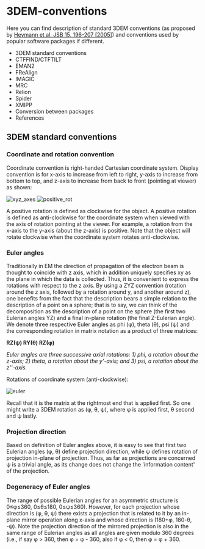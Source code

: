 # 3DEM-conventions

Here you can find description of standard 3DEM conventions (as proposed by [Heymann et al. JSB 15, 196-207 [2005]](http://www.ebi.ac.uk/msd/3dem/paper/JSB_v151p196.pdf)) and conventions used by popular software packages if different.

 * 3DEM standard conventions
 * CTFFIND/CTFTILT
 * EMAN2
 * FReAlign
 * IMAGIC
 * MRC
 * Relion
 * Spider
 * XMIPP
 * Conversion between packages
 * References

## 3DEM standard conventions
### Coordinate and rotation convention
Coordinate convention is right-handed Cartesian coordinate system. Display convention is for x-axis to increase from left to right, y-axis to increase from bottom to top, and z-axis to increase from back to front (pointing at viewer) as shown:

![xyz_axes](https://cloud.githubusercontent.com/assets/6952870/7271722/ab97fcf6-e8e5-11e4-8ff6-c23e85810ea9.jpg)
![positive_rot](https://cloud.githubusercontent.com/assets/6952870/7271801/46dda0a8-e8e6-11e4-8a2d-b2441cf5af78.png)

A positive rotation is defined as clockwise for the object.
A positive rotation is defined as anti-clockwise for the coordinate system when viewed with the axis of rotation pointing at the viewer. For example, a rotation from the x-axis to the y-axis (about the z-axis) is positive. Note that the object will rotate clockwise when the coordinate system rotates anti-clockwise.

### Euler angles
Traditionally in EM the direction of propagation of the electron beam is thought to coincide with z axis, which in addition uniquely specifies xy as the plane in which the data is collected. Thus, it is convenient to express the rotations with respect to the z axis. By using a ZYZ convention (rotation around the z axis, followed by a rotation around y, and another around z), one benefits from the fact that the description bears a simple relation to the description of a point on a sphere; that is to say, we can think of the decomposition as the description of a point on the sphere (the first two Eulerian angles YZ) and a final in-plane rotation (the final Z-Eulerian angle). We denote three respective Euler angles as phi (φ), theta (θ), psi (ψ) and the corresponding rotation in matrix notation as a product of three matrices:

**RZ(ψ) RY(θ) RZ(φ)**

*Euler angles are three successive axial rotations: 1) phi, a rotation about the z-axis; 2) theta, a rotation about the y'-axis; and 3) psi, a rotation about the z''-axis.*

Rotations of coordinate system (anti-clockwise):

![euler](https://cloud.githubusercontent.com/assets/6952870/7271849/a9c70b28-e8e6-11e4-852c-52cfd4a8cd6a.jpg)

Recall that it is the matrix at the rightmost end that is applied first. So one might write a 3DEM rotation as (φ, θ, ψ), where φ is applied first, θ second and ψ lastly.

### Projection direction
Based on definition of Euler angles above, it is easy to see that first two Eulerian angles (φ, θ) define projection direction, while ψ defines rotation of projection in-plane of projection. Thus, as far as projections are concerned ψ is a trivial angle, as its change does not change the 'information content' of the projection.

### Degeneracy of Euler angles
The range of possible Eulerian angles for an asymmetric structure is 0≤φ≤360, 0≤θ≤180, 0≤ψ≤360). However, for each projection whose direction is (φ, θ, ψ) there exists a projection that is related to it by an in-plane mirror operation along x-axis and whose direction is (180+φ, 180-θ, -ψ). Note the projection direction of the mirrored projection is also in the same range of Eulerian angles as all angles are given modulo 360 degrees (i.e., if say φ > 360, then φ = φ - 360, also if φ < 0, then φ = φ + 360. 

